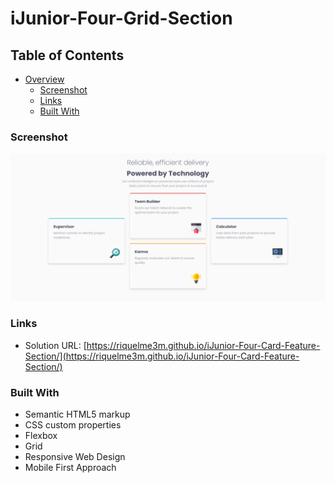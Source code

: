 # iJunior-Four-Grid-Section

## Table of Contents

- [Overview](#overview)
  - [Screenshot](#screenshot)
  - [Links](#links)
  - [Built With](#built-with)


### Screenshot

![](./images/screenshot.png)

### Links

- Solution URL: [https://riquelme3m.github.io/iJunior-Four-Card-Feature-Section/](https://riquelme3m.github.io/iJunior-Four-Card-Feature-Section/)

### Built With

- Semantic HTML5 markup
- CSS custom properties
- Flexbox
- Grid
- Responsive Web Design
- Mobile First Approach
